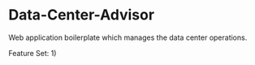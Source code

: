 # Data-Center-Advisor

Web application boilerplate which manages the data center operations.


Feature Set:
1)
